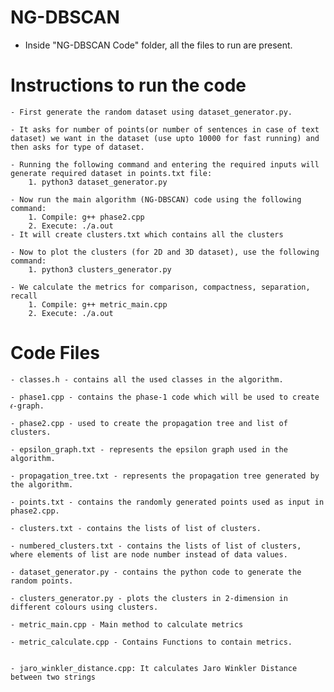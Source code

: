 # NG-DBSCAN

- Inside "NG-DBSCAN Code" folder, all the files to run are present.

# Instructions to run the code

	- First generate the random dataset using dataset_generator.py. 

	- It asks for number of points(or number of sentences in case of text dataset) we want in the dataset (use upto 10000 for fast running) and then asks for type of dataset. 

	- Running the following command and entering the required inputs will generate required dataset in points.txt file:
		1. python3 dataset_generator.py

	- Now run the main algorithm (NG-DBSCAN) code using the following command: 
		1. Compile: g++ phase2.cpp
		2. Execute: ./a.out
	- It will create clusters.txt which contains all the clusters 

	- Now to plot the clusters (for 2D and 3D dataset), use the following command:
		1. python3 clusters_generator.py 

	- We calculate the metrics for comparison, compactness, separation, recall
		1. Compile: g++ metric_main.cpp
		2. Execute: ./a.out


# Code Files  

	- classes.h - contains all the used classes in the algorithm.

	- phase1.cpp - contains the phase-1 code which will be used to create 𝜖-graph.

	- phase2.cpp - used to create the propagation tree and list of clusters.

	- epsilon_graph.txt - represents the epsilon graph used in the algorithm.

	- propagation_tree.txt - represents the propagation tree generated by the algorithm.

	- points.txt - contains the randomly generated points used as input in phase2.cpp.

	- clusters.txt - contains the lists of list of clusters.

	- numbered_clusters.txt - contains the lists of list of clusters, where elements of list are node number instead of data values.

	- dataset_generator.py - contains the python code to generate the random points.

	- clusters_generator.py - plots the clusters in 2-dimension in different colours using clusters.

	- metric_main.cpp - Main method to calculate metrics

	- metric_calculate.cpp - Contains Functions to contain metrics.


	- jaro_winkler_distance.cpp: It calculates Jaro Winkler Distance between two strings







